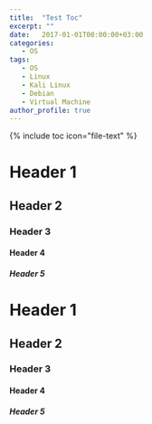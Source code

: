 ```yaml
---
title:  "Test Toc"
excerpt: ""
date:   2017-01-01T00:00:00+03:00
categories:
   - OS
tags:
   - OS
   - Linux
   - Kali Linux
   - Debian
   - Virtual Machine
author_profile: true
---
```


{% include toc icon="file-text" %}



# Header 1

## Header 2

### Header 3

#### Header 4

##### Header 5


# Header 1

## Header 2

### Header 3

#### Header 4

##### Header 5

